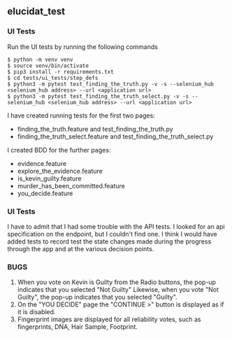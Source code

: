 ## elucidat_test

### UI Tests
Run the UI tests by running the following commands
```
$ python -m venv venv
$ source venv/bin/activate
$ pip3 install -r requirements.txt
$ cd tests/ui_tests/step_defs
$ python3 -m pytest test_finding_the_truth.py -v -s --selenium_hub <selenium_hub address> --url <application url>
$ python3 -m pytest test_finding_the_truth_select.py -v -s --selenium_hub <selenium_hub address> --url <application url>

```

I have created running tests for the first two pages:
* finding_the_truth.feature and test_finding_the_truth.py
* finding_the_truth_select.feature and test_finding_the_truth_select.py

I created BDD for the further pages:
* evidence.feature
* explore_the_evidence.feature
* is_kevin_guilty.feature
* murder_has_been_committed.feature
* you_decide.feature

### UI Tests
I have to admit that I had some trouble with the API tests.  I looked for an api specification on the endpoint, but I couldn't find one.
I think I would have added tests to record test the state changes made during the progress through the app and at the various decision points.

### BUGS
1. When you vote on Kevin is Guilty from the Radio buttons, the pop-up indicates that you selected "Not Guilty" Likewise, when
   you vote "Not Guilty", the pop-up indicates that you selected "Guilty".
2. On the "YOU DECIDE" page the "CONTINUE >" button is displayed as if it is disabled.
3. Fingerprint images are displayed for all reliability votes, such as fingerprints, DNA, Hair Sample, Footprint.